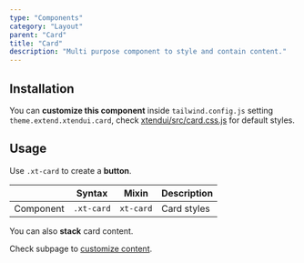 ```yaml
---
type: "Components"
category: "Layout"
parent: "Card"
title: "Card"
description: "Multi purpose component to style and contain content."
---
```


## Installation

You can **customize this component** inside `tailwind.config.js` setting `theme.extend.xtendui.card`, check [xtendui/src/card.css.js](https://github.com/minimit/xtendui/blob/beta/src/card.css.js) for default styles.

## Usage

Use `.xt-card` to create a **button**.

<div class="xt-overflow-sub overflow-y-hidden overflow-x-scroll my-4 xt-my-auto w-full">

|                      | Syntax                          | Mixin            | Description                   |
| ----------------------- | ----------------------------------------- | -----------------------------| ----------------------------- |
| Component                  | `.xt-card`                     | `xt-card`                | Card styles            |

</div>

<demo>
  <demoinline src="demos/components/card/usage">
  </demoinline>
</demo>

You can also **stack** card content.

<demo>
  <demoinline src="demos/components/card/usage-stack">
  </demoinline>
</demo>

Check subpage to [customize content](/components/card/content).
